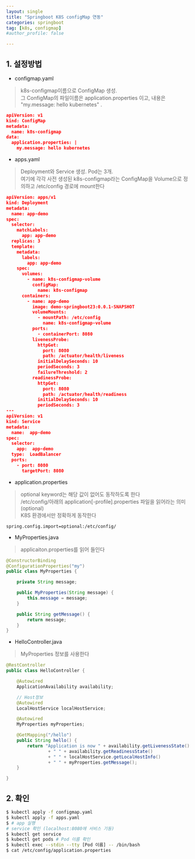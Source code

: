 ```yaml
---
layout: single
title: "Springboot K8S configMap 연동"
categories: springboot
tag: [k8s, configmap]
#author_profile: false

---
```




## 1. 설정방법

* configmap.yaml

> k8s-configmap이름으로 ConfigMap 생성.<br>그  ConfigMap의 파일이름은 application.properties 이고,  내용은 "my.message: hello kubernetes" .

```json
apiVersion: v1
kind: ConfigMap
metadata:
  name: k8s-configmap
data:
  application.properties: |
    my.message: hello kubernetes
```



* apps.yaml

> Deployment와 Service 생성. Pod는 3개.<br>여기에 각각  사전 생성된 k8s-configmap라는 ConfigMap을 Volume으로 정의하고  /etc/config 경로에 mount한다

```json
apiVersion: apps/v1
kind: Deployment
metadata:
  name: app-demo
spec:
  selector:
    matchLabels:
      app: app-demo
  replicas: 3
  template:
    metadata:
      labels:
        app: app-demo
    spec:
      volumes:
        - name: k8s-configmap-volume
          configMap:
            name: k8s-configmap
      containers:
        - name: app-demo
          image: demo-springboot23:0.0.1-SNAPSHOT
          volumeMounts:
            - mountPath: /etc/config
              name: k8s-configmap-volume
          ports:
            - containerPort: 8080
          livenessProbe:
            httpGet:
              port: 8080
              path: /actuator/health/liveness
            initialDelaySeconds: 10
            periodSeconds: 3
            failureThreshold: 2
          readinessProbe:
            httpGet:
              port: 8080
              path: /actuator/health/readiness
            initialDelaySeconds: 10
            periodSeconds: 3
---
apiVersion: v1
kind: Service
metadata:
  name:  app-demo
spec:
  selector:
    app:  app-demo
  type:  LoadBalancer
  ports:
    - port: 8080
      targetPort: 8080
```



* application.properties

> optional keyword는 해당 값이 없어도 동작하도록 한다<br>/etc/config/아래의 application[-profile].properties 파일을 읽어라는 의미 (optional)<br>K8S 환경에서만 정확하게 동작한다 

```properties
spring.config.import=optional:/etc/config/
```



* MyProperties.java

> applicaiton.properties를 읽어 들인다

```java
@ConstructorBinding
@ConfigurationProperties("my")
public class MyProperties {

    private String message;

    public MyProperties(String message) {
        this.message = message;
    }

    public String getMessage() {
        return message;
    }
}
```



* HelloController.java

> MyProperties 정보를 사용한다

```java
@RestController
public class HelloController {

    @Autowired
    ApplicationAvailability availability;

    // Host정보
    @Autowired
    LocalHostService localHostService;

    @Autowired
    MyProperties myProperties;

    @GetMapping("/hello")
    public String hello() {
        return "Application is now " + availability.getLivenessState()
                + " " + availability.getReadinessState()
                + " " + localHostService.getLocalHostInfo()
                + " " + myProperties.getMessage();
    }

}
```



## 2. 확인

```bash
$ kubectl apply -f configmap.yaml
$ kubectl apply -f apps.yaml
$ # app 실행
# service 확인 (localhost:8080에 서비스 기동)
$ kubectl get service
$ kubectl get pods # Pod 이름 확인
$ kubectl exec --stdin --tty [Pod 이름] -- /bin/bash
$ cat /etc/config/application.properties
```




